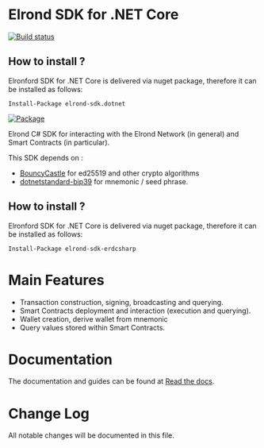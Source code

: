 # Elrond SDK for .NET Core 
[![Build status](https://github.com/yann4460/elrond-sdk.dotnet/actions/workflows/dotnet.yml/badge.svg)](https://github.com/yann4460/elrond-sdk.dotnet/actions/workflows/dotnet.yml)  

## How to install ? 
Elronford SDK for .NET Core is delivered via nuget package, therefore it can be installed as follows:

`Install-Package elrond-sdk.dotnet`

[![Package](https://img.shields.io/nuget/v/elrond-sdk.dotnet)](https://www.nuget.org/packages/elrond-sdk.dotnet/)


Elrond C# SDK for interacting with the Elrond Network (in general) and Smart Contracts (in particular).

This SDK depends on : 
* [BouncyCastle](https://www.nuget.org/packages/Portable.BouncyCastle/) for ed25519 and other crypto algorithms
* [dotnetstandard-bip39](https://github.com/elucidsoft/dotnetstandard-bip39) for mnemonic / seed phrase.

## How to install ? 

Elronford SDK for .NET Core is delivered via nuget package, therefore it can be installed as follows:

`Install-Package elrond-sdk-erdcsharp`

# Main Features
* Transaction construction, signing, broadcasting and querying.
* Smart Contracts deployment and interaction (execution and querying).
* Wallet creation, derive wallet from mnemonic
* Query values stored within Smart Contracts.

# Documentation
The documentation and guides can be found at [Read the docs](./docs/index.md).

# Change Log
All notable changes will be documented in this file.

